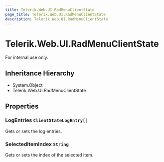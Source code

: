 ```yaml
---
title: Telerik.Web.UI.RadMenuClientState
page_title: Telerik.Web.UI.RadMenuClientState
description: Telerik.Web.UI.RadMenuClientState
---
```


# Telerik.Web.UI.RadMenuClientState

For internal use only.

## Inheritance Hierarchy

* System.Object
* Telerik.Web.UI.RadMenuClientState

## Properties

###  LogEntries `ClientStateLogEntry[]`

Gets or sets the log entries.

###  SelectedItemIndex `String`

Gets or sets the index of the selected item.

